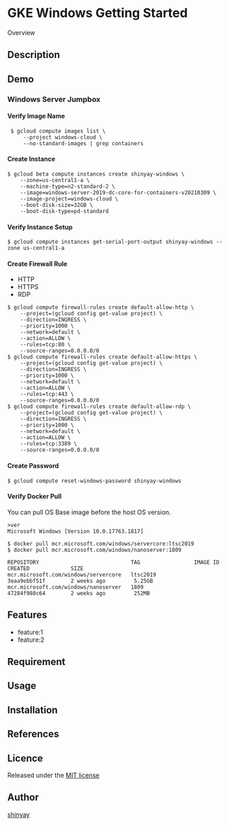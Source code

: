 # GKE Windows Getting Started

Overview

## Description

## Demo
### Windows Server Jumpbox
#### Verify Image Name
```
 $ gcloud compute images list \
     --project windows-cloud \
     --no-standard-images | grep containers

```

#### Create Instance
```
$ gcloud beta compute instances create shinyay-windows \
    --zone=us-central1-a \
    --machine-type=n2-standard-2 \
    --image=windows-server-2019-dc-core-for-containers-v20210309 \
    --image-project=windows-cloud \
    --boot-disk-size=32GB \
    --boot-disk-type=pd-standard
```

#### Verify Instance Setup
```
$ gcloud compute instances get-serial-port-output shinyay-windows --zone us-central1-a
```

#### Create Firewall Rule
- HTTP
- HTTPS
- RDP

```
$ gcloud compute firewall-rules create default-allow-http \
    --project=(gcloud config get-value project) \
    --direction=INGRESS \
    --priority=1000 \
    --network=default \
    --action=ALLOW \
    --rules=tcp:80 \
    --source-ranges=0.0.0.0/0
$ gcloud compute firewall-rules create default-allow-https \
    --project=(gcloud config get-value project) \
    --direction=INGRESS \
    --priority=1000 \
    --network=default \
    --action=ALLOW \
    --rules=tcp:443 \
    --source-ranges=0.0.0.0/0
$ gcloud compute firewall-rules create default-allow-rdp \
    --project=(gcloud config get-value project) \
    --direction=INGRESS \
    --priority=1000 \
    --network=default \
    --action=ALLOW \
    --rules=tcp:3389 \
    --source-ranges=0.0.0.0/0
```

#### Create Password
```
$ gcloud compute reset-windows-password shinyay-windows
```

#### Verify Docker Pull
You can pull OS Base image before the host OS version.
```
>ver
Microsoft Windows [Version 10.0.17763.1817]
```
```
$ docker pull mcr.microsoft.com/windows/servercore:ltsc2019
$ docker pull mcr.microsoft.com/windows/nanoserver:1809

REPOSITORY                             TAG                 IMAGE ID            CREATED             SIZE
mcr.microsoft.com/windows/servercore   ltsc2019            3eaa9ebbf51f        2 weeks ago         5.25GB
mcr.microsoft.com/windows/nanoserver   1809                47284f980c64        2 weeks ago         252MB
```

## Features

- feature:1
- feature:2

## Requirement

## Usage

## Installation

## References

## Licence

Released under the [MIT license](https://gist.githubusercontent.com/shinyay/56e54ee4c0e22db8211e05e70a63247e/raw/34c6fdd50d54aa8e23560c296424aeb61599aa71/LICENSE)

## Author

[shinyay](https://github.com/shinyay)
